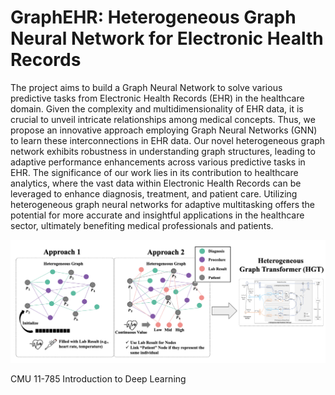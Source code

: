 # GraphEHR: Heterogeneous Graph Neural Network for Electronic Health Records

The project aims to build a Graph Neural Network to solve various predictive tasks from Electronic Health Records (EHR) in the healthcare domain. Given the complexity and multidimensionality of EHR data, it is crucial to unveil intricate relationships among medical concepts. Thus, we propose an innovative approach employing Graph Neural Networks (GNN) to learn these interconnections in EHR data. Our novel heterogeneous graph network exhibits robustness in understanding graph structures, leading to adaptive performance enhancements across various predictive tasks in EHR. The significance of our work lies in its contribution to healthcare analytics, where the vast data within Electronic Health Records can be leveraged to enhance diagnosis, treatment, and patient care. Utilizing heterogeneous graph neural networks for adaptive multitasking offers the potential for more accurate and insightful applications in the healthcare sector, ultimately benefiting medical professionals and patients.

![GraphEHR](https://github.com/young917/MIMIC_GNN/blob/master/ourmethod.png)

CMU 11-785 Introduction to Deep Learning
